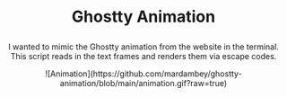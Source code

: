 <h1>
  <p align="center">
    <br>Ghostty Animation
  </p>
</h1>
<p align="center">
 I wanted to mimic the Ghostty animation from the website in the terminal.
 This script reads in the text frames and renders them via escape codes.
</p>
<p align="center">
  ![Animation](https://github.com/mardambey/ghostty-animation/blob/main/animation.gif?raw=true)
</p>
